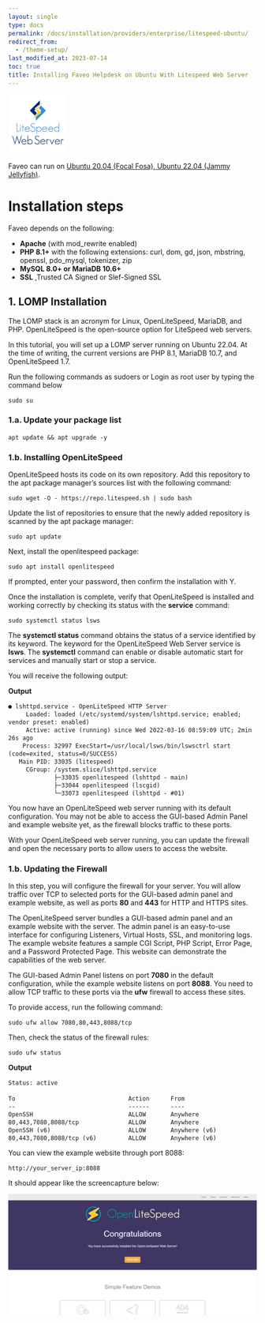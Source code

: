 ```yaml
---
layout: single
type: docs
permalink: /docs/installation/providers/enterprise/litespeed-ubuntu/
redirect_from:
  - /theme-setup/
last_modified_at: 2023-07-14
toc: true
title: Installing Faveo Helpdesk on Ubuntu With Litespeed Web Server
---
```



<img alt="Ubuntu" src="/Images/litespeed-webserver-logo.png" width="120" height="120" />

Faveo can run on [Ubuntu 20.04 (Focal Fosa), Ubuntu 22.04 (Jammy Jellyfish)](http://releases.ubuntu.com/22.04/).


# Installation steps
Faveo depends on the following:

- <strong>Apache</strong> (with mod_rewrite enabled)
- <strong>PHP 8.1+</strong> with the following extensions: curl, dom, gd, json, mbstring, openssl, pdo_mysql, tokenizer, zip
- <strong>MySQL 8.0+ or MariaDB 10.6+</strong>
- <strong>SSL</strong> ,Trusted CA Signed or Slef-Signed SSL


## 1. LOMP Installation

The LOMP stack is an acronym for Linux, OpenLiteSpeed, MariaDB, and PHP. OpenLiteSpeed is the open-source option for LiteSpeed web servers. 

In this tutorial, you will set up a LOMP server running on Ubuntu 22.04. At the time of writing, the current versions are PHP 8.1, MariaDB 10.7, and OpenLiteSpeed 1.7.

Run the following commands as sudoers or Login as root user by typing the command below

```
sudo su
```
### 1.a. Update your package list

```
apt update && apt upgrade -y
```

### 1.b.  Installing OpenLiteSpeed

OpenLiteSpeed hosts its code on its own repository. Add this repository to the apt package manager’s sources list with the following command:

```
sudo wget -O - https://repo.litespeed.sh | sudo bash
```



Update the list of repositories to ensure that the newly added repository is scanned by the apt package manager:

```
sudo apt update
```
Next, install the openlitespeed package:

```
sudo apt install openlitespeed
```
If prompted, enter your password, then confirm the installation with Y.

Once the installation is complete, verify that OpenLiteSpeed is installed and working correctly by checking its status with the **service** command:

```
sudo systemctl status lsws
```
The **systemctl status** command obtains the status of a service identified by its keyword. The keyword for the OpenLiteSpeed Web Server service is **lsws**. The **systemctl** command can enable or disable automatic start for services and manually start or stop a service.

You will receive the following output:

**Output**
``` 
● lshttpd.service - OpenLiteSpeed HTTP Server
     Loaded: loaded (/etc/systemd/system/lshttpd.service; enabled; vendor preset: enabled)
     Active: active (running) since Wed 2022-03-16 08:59:09 UTC; 2min 26s ago
    Process: 32997 ExecStart=/usr/local/lsws/bin/lswsctrl start (code=exited, status=0/SUCCESS)
   Main PID: 33035 (litespeed)
     CGroup: /system.slice/lshttpd.service
             ├─33035 openlitespeed (lshttpd - main)
             ├─33044 openlitespeed (lscgid)
             └─33073 openlitespeed (lshttpd - #01)
```

You now have an OpenLiteSpeed web server running with its default configuration. You may not be able to access the GUI-based Admin Panel and example website yet, as the firewall blocks traffic to these ports.

With your OpenLiteSpeed web server running, you can update the firewall and open the necessary ports to allow users to access the website.

### 1.b. Updating the Firewall

In this step, you will configure the firewall for your server. You will allow traffic over TCP to selected ports for the GUI-based admin panel and example website, as well as ports **80** and **443** for HTTP and HTTPS sites.

The OpenLiteSpeed server bundles a GUI-based admin panel and an example website with the server. The admin panel is an easy-to-use interface for configuring Listeners, Virtual Hosts, SSL, and monitoring logs. The example website features a sample CGI Script, PHP Script, Error Page, and a Password Protected Page. This website can demonstrate the capabilities of the web server.

The GUI-based Admin Panel listens on port **7080** in the default configuration, while the example website listens on port **8088**. You need to allow TCP traffic to these ports via the **ufw** firewall to access these sites.

To provide access, run the following command:

```
sudo ufw allow 7080,80,443,8088/tcp
```
Then, check the status of the firewall rules:

```
sudo ufw status
```
**Output**

```
Status: active

To                                Action      From
--                                ------      ----
OpenSSH                           ALLOW       Anywhere
80,443,7080,8088/tcp              ALLOW       Anywhere
OpenSSH (v6)                      ALLOW       Anywhere (v6)
80,443,7080,8088/tcp (v6)         ALLOW       Anywhere (v6)
```

You can view the example website through port 8088:

```
http://your_server_ip:8088
```
It should appear like the screencapture below:

<img alt="Ubuntu" src="/Images/op-8088.png" />